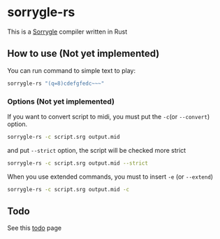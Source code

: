 # sorrygle-rs

This is a [Sorrygle](https://github.com/JJoriping/Sorrygle.git) compiler written in Rust

## How to use (Not yet implemented)

You can run command to simple text to play:
```sh
sorrygle-rs "(q=8)cdefgfedc~~~"
```

### Options (Not yet implemented)

If you want to convert script to midi, you must put the `-c`(or `--convert`) option.
```sh
sorrygle-rs -c script.srg output.mid
```

and put `--strict` option, the script will be checked more strict
```sh
sorrygle-rs -c script.srg output.mid --strict
```

When you use extended commands, you must to insert `-e` (or `--extend`)
```sh
sorrygle-rs -c script.srg output.mid -c
```


## Todo

See this [todo](docs/todo.md) page
